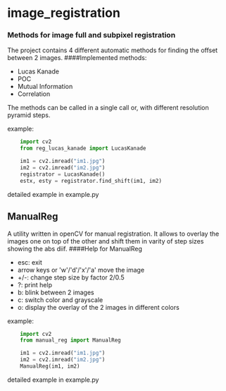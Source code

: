 # image_registration
### Methods for image full and subpixel registration

The project contains 4 different automatic methods for finding the offset between 2 images.
####Implemented methods:
* Lucas Kanade
* POC
* Mutual Information
* Correlation

The methods can be called in a single call or, with different resolution pyramid steps.

example:
```python
    import cv2    
    from reg_lucas_kanade import LucasKanade

    im1 = cv2.imread("im1.jpg")
    im2 = cv2.imread("im2.jpg")
    registrator = LucasKanade()
    estx, esty = registrator.find_shift(im1, im2)    
```
detailed example in example.py

## ManualReg
A utility written in openCV for manual registration.
It allows to overlay the images one on top of the other and shift them in varity of step sizes showing the abs diif.
####Help for ManualReg
* esc: exit
* arrow keys or 'w'/'d'/'x'/'a' move the image
* +/-: change step size by factor 2/0.5
* ?: print help
* b: blink between 2 images
* c: switch color and grayscale
* o: display the overlay of the 2 images in different colors

example:
```python
    import cv2
    from manual_reg import ManualReg

    im1 = cv2.imread("im1.jpg")
    im2 = cv2.imread("im2.jpg")
    ManualReg(im1, im2)
```
detailed example in example.py

